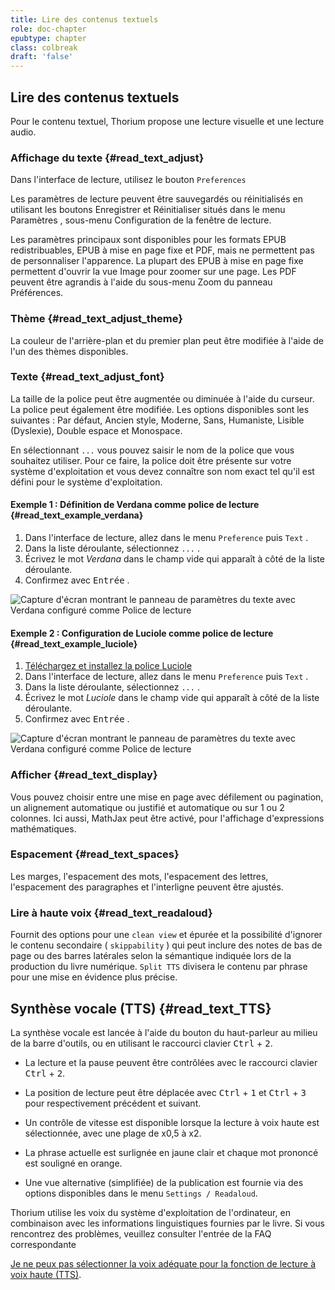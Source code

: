 ```yaml
---
title: Lire des contenus textuels
role: doc-chapter
epubtype: chapter
class: colbreak 
draft: 'false'
---
```


## Lire des contenus textuels

Pour le contenu textuel, Thorium propose une lecture visuelle et une lecture audio.

### Affichage du texte {#read_text_adjust}

Dans l'interface de lecture, utilisez le bouton `Preferences` <img src="../../resources/images/icons3/textarea-icon.svg" role="presentation" alt=""/>

Les paramètres de lecture peuvent être sauvegardés ou réinitialisés en utilisant les boutons <span class="ui_button">Enregistrer</span> et <span class="ui_button">Réinitialiser</span> situés dans le menu <span class="ui_button">Paramètres</span> , sous-menu <span class="ui_button">Configuration</span> de la fenêtre de lecture.

Les paramètres principaux sont disponibles pour les formats EPUB redistribuables, EPUB à mise en page fixe et PDF, mais ne permettent pas de personnaliser l'apparence. La plupart des EPUB à mise en page fixe permettent d'ouvrir la vue Image pour zoomer sur une page. Les PDF peuvent être agrandis à l'aide du sous-menu Zoom du panneau Préférences.

### Thème {#read_text_adjust_theme}

La couleur de l'arrière-plan et du premier plan peut être modifiée à l'aide de l'un des thèmes disponibles.

### Texte {#read_text_adjust_font}

La taille de la police peut être augmentée ou diminuée à l'aide du curseur. La police peut également être modifiée. Les options disponibles sont les suivantes : Par défaut, Ancien style, Moderne, Sans, Humaniste, Lisible (Dyslexie), Double espace et Monospace.

En sélectionnant `...` vous pouvez saisir le nom de la police que vous souhaitez utiliser. Pour ce faire, la police doit être présente sur votre système d'exploitation et vous devez connaître son nom exact tel qu'il est défini pour le système d'exploitation.

<h4 >Exemple 1 : Définition de Verdana comme police de lecture {#read_text_example_verdana}</h4>
<ol>
<li>Dans l'interface de lecture, allez dans le menu <code>Preference</code> puis <code>Text</code> .</li>
<li>Dans la liste déroulante, sélectionnez <code>...</code> .</li>
<li>Écrivez le mot <em>Verdana</em> dans le champ vide qui apparaît à côté de la liste déroulante.</li>
<li>Confirmez avec <kbd>Entrée</kbd> .</li>
</ol>
<p ><img src="../../resources/images/local-fr/thorium-verdana.png" alt="Capture d'écran montrant le panneau de paramètres du texte avec Verdana configuré comme Police de lecture" class=""/></p>
<h4 >Exemple 2 : Configuration de Luciole comme police de lecture {#read_text_example_luciole}</h4>
<ol>
<li><a href="https://www.luciole-vision.com/#download">Téléchargez et installez la police Luciole</a></li>
<li>Dans l'interface de lecture, allez dans le menu <code>Preference</code> puis <code>Text</code> .</li>
<li>Dans la liste déroulante, sélectionnez <code>...</code> .</li>
<li>Écrivez le mot <em>Luciole</em> dans le champ vide qui apparaît à côté de la liste déroulante.</li>
<li>Confirmez avec <kbd>Entrée</kbd> .</li>
</ol>
<p ><img src="../../resources/images/local-fr/thorium-luciole.png" alt="Capture d'écran montrant le panneau de paramètres du texte avec Verdana configuré comme Police de lecture" class=""/></p>


### Afficher {#read_text_display}

Vous pouvez choisir entre une mise en page avec défilement ou pagination, un alignement automatique ou justifié et automatique ou sur 1 ou 2 colonnes. Ici aussi, MathJax peut être activé, pour l'affichage d'expressions mathématiques.

### Espacement {#read_text_spaces}

Les marges, l'espacement des mots, l'espacement des lettres, l'espacement des paragraphes et l'interligne peuvent être ajustés.

### Lire à haute voix {#read_text_readaloud}

Fournit des options pour une `clean view` et épurée et la possibilité d'ignorer le contenu secondaire ( `skippability` ) qui peut inclure des notes de bas de page ou des barres latérales selon la sémantique indiquée lors de la production du livre numérique. `Split TTS` divisera le contenu par phrase pour une mise en évidence plus précise.

## Synthèse vocale (TTS) {#read_text_TTS}

La synthèse vocale est lancée à l'aide du bouton du haut-parleur au milieu de la barre d'outils, ou en utilisant le raccourci clavier <kbd>Ctrl</kbd> + <kbd>2</kbd>.

- La lecture et la pause peuvent être contrôlées avec le raccourci clavier <kbd>Ctrl</kbd> + <kbd>2</kbd>.

- La position de lecture peut être déplacée avec <kbd>Ctrl</kbd> + <kbd>1</kbd> et <kbd>Ctrl</kbd> + <kbd>3</kbd> pour respectivement précédent et suivant.

- Un contrôle de vitesse est disponible lorsque la lecture à voix haute est sélectionnée, avec une plage de x0,5 à x2.

- La phrase actuelle est surlignée en jaune clair et chaque mot prononcé est souligné en orange.

- Une vue alternative (simplifiée) de la publication est fournie via des options disponibles dans le menu `Settings / Readaloud`.

<div class="framed"> 
Thorium utilise les voix du système d'exploitation de l'ordinateur, en combinaison avec les informations linguistiques fournies par le livre. Si vous rencontrez des problèmes, veuillez consulter l'entrée de la FAQ correspondante 

[Je ne peux pas sélectionner la voix adéquate pour la fonction de lecture à voix haute (TTS)](https://thorium.edrlab.org/fr/th3/400_ressources/430_faq/#TTSvoices).
</div>
